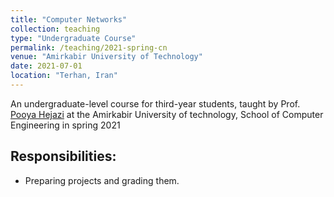 ```yaml
---
title: "Computer Networks"
collection: teaching
type: "Undergraduate Course"
permalink: /teaching/2021-spring-cn
venue: "Amirkabir University of Technology"
date: 2021-07-01
location: "Terhan, Iran"
---
```


An undergraduate-level course for third-year students, taught by Prof. [Pooya Hejazi](https://scholar.google.com/citations?user=ZBUM5E0AAAAJ&hl=en) at the Amirkabir University of technology, School of Computer Engineering in spring 2021

## Responsibilities:
- Preparing projects and grading them.
